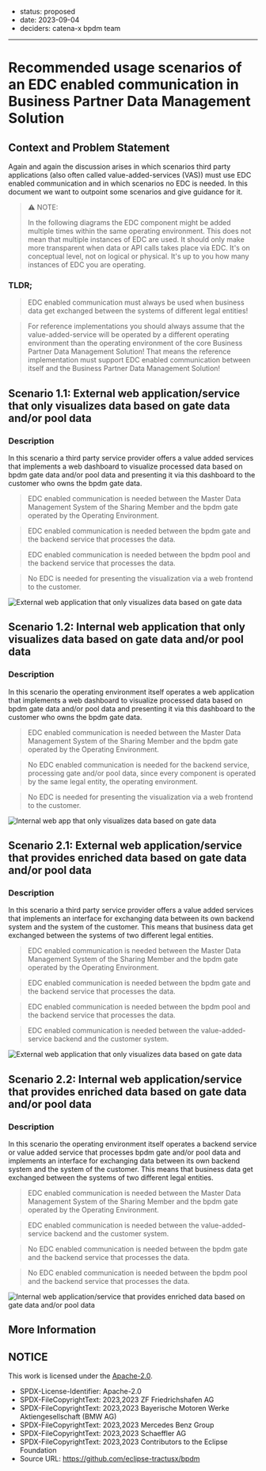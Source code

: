 <!-- Template based on: https://adr.github.io/madr/ -->

<!-- These are optional elements. Feel free to remove any of them. -->
* status: proposed
* date: 2023-09-04
* deciders: catena-x bpdm team
<!-- * consulted: {list everyone whose opinions are sought (typically subject-matter experts); and with whom there is a two-way communication} -->
<!-- * informed: {list everyone who is kept up-to-date on progress; and with whom there is a one-way communication} -->
---
<!-- we need to disable MD025, because we use the different heading "ADR Template" in the homepage (see above) than it is foreseen in the template -->
<!-- markdownlint-disable-next-line MD025 -->
# Recommended usage scenarios of an EDC enabled communication in Business Partner Data Management Solution 

## Context and Problem Statement

Again and again the discussion arises in which scenarios third party applications (also often called value-added-services (VAS)) must use EDC enabled communication and in which scenarios no EDC is needed. In this document we want to outpoint some scenarios and give guidance for it.

> :warning: NOTE: <p>
> In the following diagrams the EDC component might be added multiple times within the same operating environment. This does not mean that multiple instances of EDC are used. It should only make more transparent when data or API calls takes place via EDC. It's on conceptual level, not on logical or physical. It's up to you how many instances of EDC you are operating.

### TLDR;

> EDC enabled communication must always be used when business data get exchanged between the systems of different legal entities!

> For reference implementations you should always assume that the value-added-service will be operated by a different operating environment than the operating environment of the core Business Partner Data Management Solution! That means the reference implementation must support EDC enabled communication between itself and the Business Partner Data Management Solution!

## Scenario 1.1: External web application/service that only visualizes data based on gate data and/or pool data

### Description
In this scenario a third party service provider offers a value added services that implements a web dashboard to visualize processed data based on bpdm gate data and/or pool data and presenting it via this dashboard to the customer who owns the bpdm gate data.

> EDC enabled communication is needed between the Master Data Management System of the Sharing Member and the bpdm gate operated by the Operating Environment.

> EDC enabled communication is needed between the bpdm gate and the backend service that processes the data.

> EDC enabled communication is needed between the bpdm pool and the backend service that processes the data.

> No EDC is needed for presenting the visualization via a web frontend to the customer.

![External web application that only visualizes data based on gate data](../assets/edc_usage_1_1.drawio.svg)

## Scenario 1.2: Internal web application that only visualizes data based on gate data and/or pool data

### Description
In this scenario the operating environment itself operates a web application that implements a web dashboard to visualize processed data based on bpdm gate data and/or pool data and presenting it via this dashboard to the customer who owns the bpdm gate data.

> EDC enabled communication is needed between the Master Data Management System of the Sharing Member and the bpdm gate operated by the Operating Environment.

> No EDC enabled communication is needed for the backend service, processing gate and/or pool data, since every component is operated by the same legal entity, the operating environment.

> No EDC is needed for presenting the visualization via a web frontend to the customer.
 

![Internal web app that only visualizes data based on gate data](../assets/edc_usage_1_2.drawio.svg)

## Scenario 2.1: External web application/service that provides enriched data based on gate data and/or pool data

### Description
In this scenario a third party service provider offers a value added services that implements an interface for exchanging data between its own backend system and the system of the customer. This means that business data get exchanged between the systems of two different legal entities. 

> EDC enabled communication is needed between the Master Data Management System of the Sharing Member and the bpdm gate operated by the Operating Environment.

> EDC enabled communication is needed between the bpdm gate and the backend service that processes the data.

> EDC enabled communication is needed between the bpdm pool and the backend service that processes the data.

> EDC enabled communication is needed between the value-added-service backend and the customer system.

![External web application that only visualizes data based on gate data](../assets/edc_usage_2_1.drawio.svg)

## Scenario 2.2: Internal web application/service that provides enriched data based on gate data and/or pool data

### Description
In this scenario the operating environment itself operates a backend service or value added service that processes bpdm gate and/or pool data and implements an interface for exchanging data between its own backend system and the system of the customer. This means that business data get exchanged between the systems of two different legal entities. 

> EDC enabled communication is needed between the Master Data Management System of the Sharing Member and the bpdm gate operated by the Operating Environment.

> EDC enabled communication is needed between the value-added-service backend and the customer system.

> No EDC enabled communication is needed between the bpdm gate and the backend service that processes the data.

> No EDC enabled communication is needed between the bpdm pool and the backend service that processes the data.


![Internal web application/service that provides enriched data based on gate data and/or pool data](../assets/edc_usage_2_2.drawio.svg)


## More Information

## NOTICE

This work is licensed under the [Apache-2.0](https://www.apache.org/licenses/LICENSE-2.0).

- SPDX-License-Identifier: Apache-2.0
- SPDX-FileCopyrightText: 2023,2023 ZF Friedrichshafen AG
- SPDX-FileCopyrightText: 2023,2023 Bayerische Motoren Werke Aktiengesellschaft (BMW AG)
- SPDX-FileCopyrightText: 2023,2023 Mercedes Benz Group
- SPDX-FileCopyrightText: 2023,2023 Schaeffler AG
- SPDX-FileCopyrightText: 2023,2023 Contributors to the Eclipse Foundation
- Source URL: https://github.com/eclipse-tractusx/bpdm

